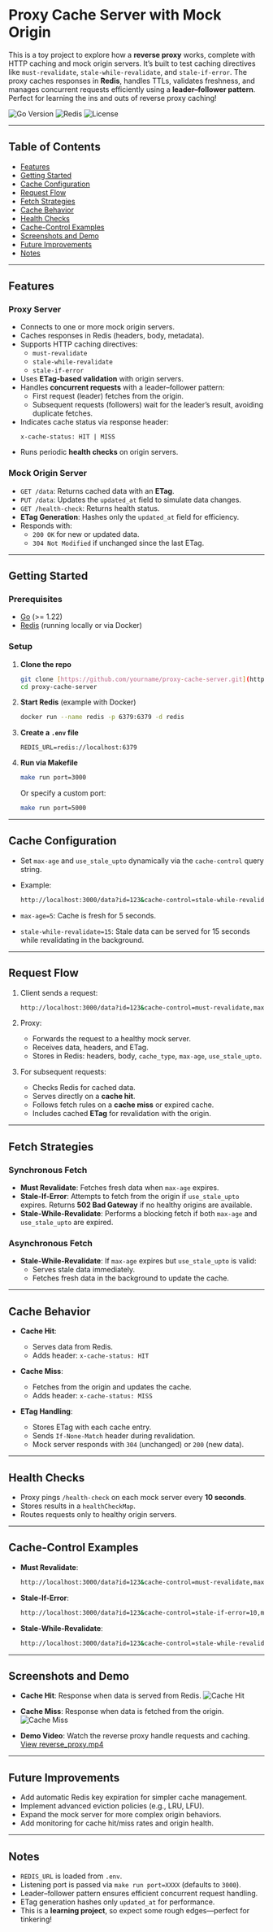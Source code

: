 # Proxy Cache Server with Mock Origin

This is a toy project to explore how a **reverse proxy** works, complete with HTTP caching and mock origin servers. It’s built to test caching directives like `must-revalidate`, `stale-while-revalidate`, and `stale-if-error`. The proxy caches responses in **Redis**, handles TTLs, validates freshness, and manages concurrent requests efficiently using a **leader–follower pattern**. Perfect for learning the ins and outs of reverse proxy caching!

![Go Version](https://img.shields.io/badge/Go-1.22-blue)
![Redis](https://img.shields.io/badge/Redis-enabled-red)
![License](https://img.shields.io/badge/license-MIT-green)

---

## Table of Contents

- [Features](#features)
- [Getting Started](#getting-started)
- [Cache Configuration](#cache-configuration)
- [Request Flow](#request-flow)
- [Fetch Strategies](#fetch-strategies)
- [Cache Behavior](#cache-behavior)
- [Health Checks](#health-checks)
- [Cache-Control Examples](#cache-control-examples)
- [Screenshots and Demo](#screenshots-and-demo)
- [Future Improvements](#future-improvements)
- [Notes](#notes)

---

## Features

### Proxy Server

- Connects to one or more mock origin servers.
- Caches responses in Redis (headers, body, metadata).
- Supports HTTP caching directives:
  - `must-revalidate`
  - `stale-while-revalidate`
  - `stale-if-error`
- Uses **ETag-based validation** with origin servers.
- Handles **concurrent requests** with a leader–follower pattern:
  - First request (leader) fetches from the origin.
  - Subsequent requests (followers) wait for the leader’s result, avoiding duplicate fetches.
- Indicates cache status via response header:
  ```http
  x-cache-status: HIT | MISS
  ```
- Runs periodic **health checks** on origin servers.

### Mock Origin Server

- `GET /data`: Returns cached data with an **ETag**.
- `PUT /data`: Updates the `updated_at` field to simulate data changes.
- `GET /health-check`: Returns health status.
- **ETag Generation**: Hashes only the `updated_at` field for efficiency.
- Responds with:
  - `200 OK` for new or updated data.
  - `304 Not Modified` if unchanged since the last ETag.

---

## Getting Started

### Prerequisites

- [Go](https://go.dev/dl/) (>= 1.22)
- [Redis](https://redis.io/) (running locally or via Docker)

### Setup

1. **Clone the repo**

   ```bash
   git clone [https://github.com/yourname/proxy-cache-server.git](https://github.com/yourname/proxy-cache-server.git)
   cd proxy-cache-server
   ```

2. **Start Redis** (example with Docker)

   ```bash
   docker run --name redis -p 6379:6379 -d redis
   ```

3. **Create a `.env` file**

   ```dotenv
   REDIS_URL=redis://localhost:6379
   ```

4. **Run via Makefile**
   ```bash
   make run port=3000
   ```
   Or specify a custom port:
   ```bash
   make run port=5000
   ```

---

## Cache Configuration

- Set `max-age` and `use_stale_upto` dynamically via the `cache-control` query string.

- Example:
  ```bash
  http://localhost:3000/data?id=123&cache-control=stale-while-revalidate=15,max-age=5
  ```
- `max-age=5`: Cache is fresh for 5 seconds.
- `stale-while-revalidate=15`: Stale data can be served for 15 seconds while revalidating in the background.

---

## Request Flow

1. Client sends a request:

   ```bash
   http://localhost:3000/data?id=123&cache-control=must-revalidate,max-age=10
   ```

2. Proxy:

   - Forwards the request to a healthy mock server.
   - Receives data, headers, and ETag.
   - Stores in Redis: headers, body, `cache_type`, `max-age`, `use_stale_upto`.

3. For subsequent requests:
   - Checks Redis for cached data.
   - Serves directly on a **cache hit**.
   - Follows fetch rules on a **cache miss** or expired cache.
   - Includes cached **ETag** for revalidation with the origin.

---

## Fetch Strategies

### Synchronous Fetch

- **Must Revalidate**: Fetches fresh data when `max-age` expires.
- **Stale-If-Error**: Attempts to fetch from the origin if `use_stale_upto` expires. Returns **502 Bad Gateway** if no healthy origins are available.
- **Stale-While-Revalidate**: Performs a blocking fetch if both `max-age` and `use_stale_upto` are expired.

### Asynchronous Fetch

- **Stale-While-Revalidate**: If `max-age` expires but `use_stale_upto` is valid:
  - Serves stale data immediately.
  - Fetches fresh data in the background to update the cache.

---

## Cache Behavior

- **Cache Hit**:

  - Serves data from Redis.
  - Adds header: `x-cache-status: HIT`

- **Cache Miss**:

  - Fetches from the origin and updates the cache.
  - Adds header: `x-cache-status: MISS`

- **ETag Handling**:
  - Stores ETag with each cache entry.
  - Sends `If-None-Match` header during revalidation.
  - Mock server responds with `304` (unchanged) or `200` (new data).

---

## Health Checks

- Proxy pings `/health-check` on each mock server every **10 seconds**.
- Stores results in a `healthCheckMap`.
- Routes requests only to healthy origin servers.

---

## Cache-Control Examples

- **Must Revalidate**:

  ```bash
  http://localhost:3000/data?id=123&cache-control=must-revalidate,max-age=10
  ```

- **Stale-If-Error**:

  ```bash
  http://localhost:3000/data?id=123&cache-control=stale-if-error=10,max-age=5
  ```

- **Stale-While-Revalidate**:
  ```bash
  http://localhost:3000/data?id=123&cache-control=stale-while-revalidate=10,max-age=10
  ```

---

## Screenshots and Demo

- **Cache Hit**: Response when data is served from Redis.
  ![Cache Hit](assets/cache_hit.png)

- **Cache Miss**: Response when data is fetched from the origin.
  ![Cache Miss](assets/cache_miss.png)

- **Demo Video**: Watch the reverse proxy handle requests and caching.
  [View reverse_proxy.mp4](assets/reverse_proxy_demo.mp4)

---

## Future Improvements

- Add automatic Redis key expiration for simpler cache management.
- Implement advanced eviction policies (e.g., LRU, LFU).
- Expand the mock server for more complex origin behaviors.
- Add monitoring for cache hit/miss rates and origin health.

---

## Notes

- `REDIS_URL` is loaded from `.env`.
- Listening port is passed via `make run port=XXXX` (defaults to `3000`).
- Leader–follower pattern ensures efficient concurrent request handling.
- ETag generation hashes only `updated_at` for performance.
- This is a **learning project**, so expect some rough edges—perfect for tinkering!
